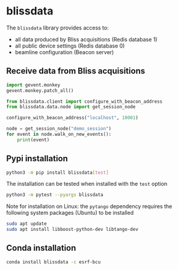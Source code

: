 # blissdata

The `blissdata` library provides access to:

* all data produced by Bliss acquisitions (Redis database 1)
* all public device settings (Redis database 0)
* beamline configuration (Beacon server)

## Receive data from Bliss acquisitions

```python
import gevent.monkey
gevent.monkey.patch_all()

from blissdata.client import configure_with_beacon_address
from blissdata.data.node import get_session_node

configure_with_beacon_address("localhost", 10001)

node = get_session_node("demo_session")
for event in node.walk_on_new_events():
    print(event)
```

## Pypi installation

```bash
python3 -m pip install blissdata[test]
```

The installation can be tested when installed with the `test` option

```bash
python3 -m pytest --pyargs blissdata
```

Note for installation on Linux: the `pytango` dependency requires
the following system packages (Ubuntu) to be installed

```bash
sudo apt update
sudo apt install libboost-python-dev libtango-dev
```

## Conda installation

```bash
conda install blissdata -c esrf-bcu
```
